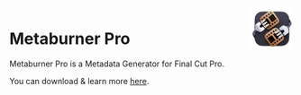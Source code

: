 <img src="https://github.com/latenitefilms/RecallToolbox/raw/main/docs/static/logo.png" align="right" width="15%" height="15%" />

# Metaburner Pro

Metaburner Pro is a Metadata Generator for Final Cut Pro.

You can download & learn more [here](https://metaburner.pro).
